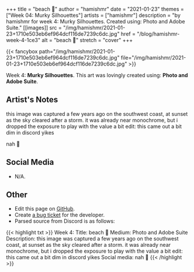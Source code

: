 +++
title =       "beach 🙂"
author =      "hamishmr"
date =        "2021-01-23"
themes =      ["Week 04: Murky Silhouettes"]
artists =     ["hamishmr"]
description = "by hamishmr for week 4: Murky Silhouettes. Created using: Photo and Adobe Suite."
[[images]]
              src = "/img/hamishmr/2021-01-23+1710e503eb6ef964dcf116de7239c6dc.jpg"
              href = "/blog/hamishmr-week-4-1ce3"
              alt = "beach 🙂"
              stretch = "cover"
+++


{{< fancybox path="/img/hamishmr/2021-01-23+1710e503eb6ef964dcf116de7239c6dc.jpg" file="/img/hamishmr/2021-01-23+1710e503eb6ef964dcf116de7239c6dc.jpg" >}}


Week 4: **Murky Silhouettes**. This art was lovingly created using: **Photo and Adobe Suite**.

## Artist's Notes

this image was captured a few years ago on the southwest coast, at sunset as the sky cleared after a storm. it was already near monochrome, but i dropped the exposure to play with the value a bit
edit: this came out a bit dim in discord yikes

nah 🙂

## Social Media

- N/A.

## Other

- Edit this page on [GitHub](https://github.com/teaminkling/web-refresh/edit/main/blog/content/blog/hamishmr-week-4-1ce3.md).
- Create [a bug ticket](https://github.com/teaminkling/web-refresh/issues/new?assignees=&labels=bug&template=problem-report.md&title=) for the developer.
- Parsed source from Discord is as follows:

{{< highlight txt >}}
Week 4:
Title: beach 🙂
Medium: Photo and Adobe Suite
Description: this image was captured a few years ago on the southwest coast, at sunset as the sky cleared after a storm. it was already near monochrome, but i dropped the exposure to play with the value a bit
edit: this came out a bit dim in discord yikes
Social media: nah 🙂
{{< /highlight >}}
